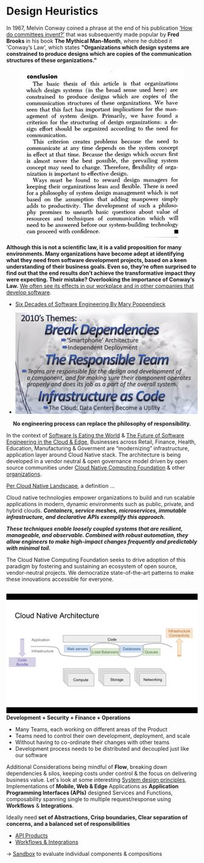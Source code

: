 # Design Heuristics
In 1967, Melvin Conway coined a phrase at the end of his publication [‘How do committees invent?’](http://www.melconway.com/Home/pdf/committees.pdf) that was subsequently made popular by **Fred Brooks** in his book **The Mythical Man-Month**, where he dubbed it 'Conway’s Law', which states **"Organizations which design systems are constrained to produce designs which are copies of the communication structures of these organizations."**

<p align="center">
  <img src="../images/Conway's%20Law.jpeg"/>
</p>

**Although this is not a scientific law, it is a valid proposition for many environments. Many organizations have become adept at identifying what they need from software development projects, based on a keen understanding of their business goals. Even so, they’re often surprised to find out that the end results don’t achieve the transformative impact they were expecting. Their mistake? Overlooking the importance of Conway’s Law.** [We often see its effects in our workplace and in other companies that develop software](https://www.thoughtworks.com/insights/blog/applying-conways-law-improve-your-software-development).

* [Six Decades of Software Engineering By Mary Poppendieck](https://www.meetup.com/DevOps-Lisbon/events/271172214/)

* ![](../images/Six%20Decades%20of%20SoftwareEngineering.png)
<p align="center"> <b> No engineering process can replace the philosophy of responsibility. </b> </p> 

In the context of [Software Is Eating the World](https://a16z.com/2011/08/20/why-software-is-eating-the-world/) & [The Future of Software Engineering in the Cloud & Edge](https://www.youtube.com/watch?v=6K4ljFZWgW8), Businesses across Retail, Finance, Health, Education, Manufacturing & Goverment are “modernizing”  infrastructure, application layer around Cloud Native stack. The architecture is being developed in a vendor neutral & open governance model driven by open source communities under [Cloud Native Computing Foundation](https://www.cncf.io/) & other [organizations](https://opensource.com/resources/organizations).

[Per Cloud Native Landscape](https://github.com/cncf/landscape), a definition ...

Cloud native technologies empower organizations to build and run scalable applications in modern, dynamic environments such as public, private, and hybrid clouds. ***Containers, service meshes, microservices, immutable infrastructure, and declarative APIs exemplify this approach.***

***These techniques enable loosely coupled systems that are resilient, manageable, and observable. Combined with robust automation, they allow engineers to make high-impact changes frequently and predictably with minimal toil.***

The Cloud Native Computing Foundation seeks to drive adoption of this paradigm by fostering and sustaining an ecosystem of open source, vendor-neutral projects. We democratize state-of-the-art patterns to make these innovations accessible for everyone.

##
![](../images/Cloud%20Native%20Architecture.png)
**Development + Security + Finance + Operations**
* Many Teams, each working on different areas of the Product
* Teams need to control their own development, deployment, and scale
* Without having to co-ordinate their changes with other teams
* Development process needs to be distributed and decoupled just like our software

Additional Considerations being mindful of **Flow**, breaking down dependencies & silos, keeping costs under control & the focus on delivering business value. 
Let's look at some interesting [System design principles](Design%20Patterns.md), Implementations of **Mobile, Web & Edge** Applications as **Application Programming Interfaces (APIs)** designed Services and Functions, composability spanning single to multiple request/response using **Workflows** & **Integrations**.

Ideally need **set of Abstractions, Crisp boundaries, Clear separation of concerns, and a balanced set of responsibilities**
* [API Products](../System/API.md)  
* [Workflows & Integrations](Workflows.md)

-> [Sandbox](../Labs/Sandbox.md) to evaluate individual components & compositions


